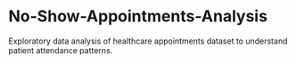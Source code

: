 # No-Show-Appointments-Analysis
Exploratory data analysis of healthcare appointments dataset to understand patient attendance patterns.
